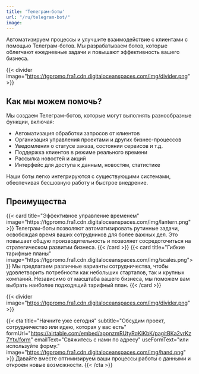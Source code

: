```yaml
---
title: 'Телеграм-боты'
url: "/ru/telegram-bot/"
image: 
---
```


Автоматизируем процессы и улучшите взаимодействие с клиентами с помощью Телеграм-ботов. Мы разрабатываем ботов, которые облегчают ежедневные задачи и повышают эффективность вашего бизнеса.

{{< divider image="https://tgpromo.fra1.cdn.digitaloceanspaces.com/img/divider.png" >}}

## Как мы можем помочь?

Мы создаем Телеграм-ботов, которые могут выполнять разнообразные функции, включая:

- Автоматизация обработки запросов от клиентов
- Организация управления проектами и других бизнес-процессов
- Уведомления о статусе заказа, состоянии сервисов и т.д.
- Поддержка клиентов в режиме реального времени
- Рассылка новостей и акций
- Интерфейс для доступа к данным, новостям, статистике

Наши боты легко интегрируются с существующими системами, обеспечивая бесшовную работу и быстрое внедрение.

## Преимущества

<div class="cards-container">
    {{< card title="Эффективное управление временем" image="https://tgpromo.fra1.cdn.digitaloceanspaces.com/img/lantern.png">}}
    Телеграм-боты позволяют автоматизировать рутинные задачи, освобождая время ваших сотрудников для более важных дел. Это повышает общую производительность и позволяет сосредоточиться на стратегическом развитии бизнеса.
    {{< /card >}}
    {{< card title="Гибкие тарифные планы" image="https://tgpromo.fra1.cdn.digitaloceanspaces.com/img/scales.png">}}
    Мы предлагаем различные варианты сотрудничества, чтобы удовлетворить потребности как небольших стартапов, так и крупных компаний. Независимо от масштаба вашего бизнеса, мы поможем вам выбрать наиболее подходящий тарифный план.
    {{< /card >}}
</div>

{{< divider image="https://tgpromo.fra1.cdn.digitaloceanspaces.com/img/divider.png" >}}

{{< cta 
    title="Начните уже сегодня" 
    subtitle="Обсудим проект, сотрудничество или идею, которая у вас есть" 
    formUrl="https://airtable.com/embed/appnzmRUtyRqKiKbK/pagitBKa2vrKz7Ytx/form"
    emailText="Свяжитесь с нами по адресу"
    useFormText="или используйте форму."
    image="https://tgpromo.fra1.cdn.digitaloceanspaces.com/img/hand.png" >}}
Давайте вместе оптимизируем ваши процессы работы с данными и откроем новые возможности.
{{< /cta >}}
